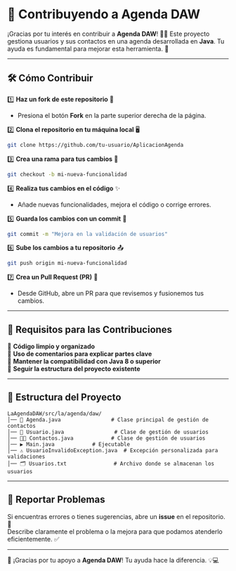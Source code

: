 # 🤝 Contribuyendo a Agenda DAW

¡Gracias por tu interés en contribuir a **Agenda DAW**! 📒✨ Este proyecto gestiona usuarios y sus contactos en una agenda desarrollada en **Java**. Tu ayuda es fundamental para mejorar esta herramienta. 🚀

---

## 🛠️ Cómo Contribuir

1️⃣ **Haz un fork de este repositorio** 🍴  
   - Presiona el botón **Fork** en la parte superior derecha de la página.

2️⃣ **Clona el repositorio en tu máquina local** 🖥️  
   ```bash
   git clone https://github.com/tu-usuario/AplicacionAgenda
   ```

3️⃣ **Crea una rama para tus cambios** 🌱  
   ```bash
   git checkout -b mi-nueva-funcionalidad
   ```

4️⃣ **Realiza tus cambios en el código** ✨  
   - Añade nuevas funcionalidades, mejora el código o corrige errores.

5️⃣ **Guarda los cambios con un commit** 📝  
   ```bash
   git commit -m "Mejora en la validación de usuarios"
   ```

6️⃣ **Sube los cambios a tu repositorio** 📤  
   ```bash
   git push origin mi-nueva-funcionalidad
   ```

7️⃣ **Crea un Pull Request (PR)** 🔄  
   - Desde GitHub, abre un PR para que revisemos y fusionemos tus cambios.

---

## 📏 Requisitos para las Contribuciones

📌 **Código limpio y organizado**  
📌 **Uso de comentarios para explicar partes clave**  
📌 **Mantener la compatibilidad con Java 8 o superior**  
📌 **Seguir la estructura del proyecto existente**  

---

## 📂 Estructura del Proyecto

```
LaAgendaDAW/src/la/agenda/daw/
│── 📜 Agenda.java                # Clase principal de gestión de contactos
│── 👤 Usuario.java                # Clase de gestión de usuarios
│── 👤👤 Contactos.java            # Clase de gestión de usuarios
│── ▶️ Main.java            # Ejecutable
│── ⚠️ UsuarioInvalidoException.java  # Excepción personalizada para validaciones
│── 🗂️ Usuarios.txt               # Archivo donde se almacenan los usuarios

```
---

## 🛑 Reportar Problemas

Si encuentras errores o tienes sugerencias, abre un **issue** en el repositorio. 📢  
Describe claramente el problema o la mejora para que podamos atenderlo eficientemente. ✅

---


🎉 ¡Gracias por tu apoyo a **Agenda DAW**! Tu ayuda hace la diferencia. 💡💻
